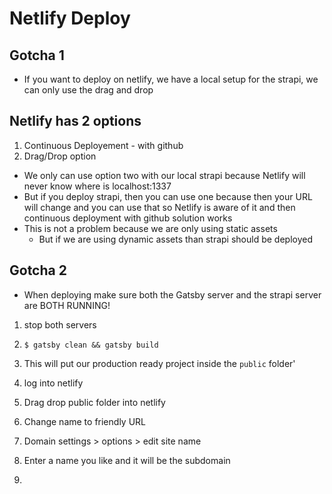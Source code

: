 # Netlify Deploy
## Gotcha 1
* If you want to deploy on netlify, we have a local setup for the strapi, we can only use the drag and drop

## Netlify has 2 options
1. Continuous Deployement - with github
2. Drag/Drop option

* We only can use option two with our local strapi because Netlify will never know where is localhost:1337
* But if you deploy strapi, then you can use one because then your URL will change and you can use that so Netlify is aware of it and then continuous deployment with github solution works
* This is not a problem because we are only using static assets
    - But if we are using dynamic assets than strapi should be deployed

## Gotcha 2
* When deploying make sure both the Gatsby server and the strapi server are BOTH RUNNING!

1. stop both servers
2. `$ gatsby clean && gatsby build`
3. This will put our production ready project inside the `public` folder'
4. log into netlify
5. Drag drop public folder into netlify
6. Change name to friendly URL
7. Domain settings > options > edit site name
8. Enter a name you like and it will be the subdomain


7. 
